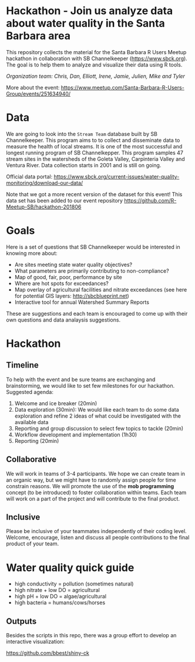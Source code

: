 Hackathon - Join us analyze data about water quality in the Santa Barbara area
========================================================

This repository collects the material for the Santa Barbara R Users Meetup hackathon in collaboration with SB Channelkeeper (https://www.sbck.org). The goal is to help them to analyze and visualize their data using R tools. 

*Organization team: Chris, Dan, Elliott, Irene, Jamie, Julien, Mike and Tyler*

More about the event: https://www.meetup.com/Santa-Barbara-R-Users-Group/events/251634940/


# Data

We are going to look into the `Stream Team` database built by SB Channelkeeper. This program aims to  to collect and disseminate data to measure the health of local streams. It is one of the most successful and longest running program of SB Channelkepper. This program samples 47 stream sites in the watersheds of the Goleta Valley, Carpinteria Valley and Ventura River. Data collection starts in 2001 and is still on going.

Official data portal: <https://www.sbck.org/current-issues/water-quality-monitoring/download-our-data/>

Note that we got a more recent version of the dataset for this event! This data set has been added to our event repository <https://github.com/R-Meetup-SB/hackathon-201806>

# Goals 

Here is a set of questions that SB Channelkeeper would be interested in knowing more about:

- Are sites meeting state water quality objectives? 
- What parameters are primarily contributing to non-compliance?
- Map of good, fair, poor, performance by site
- Where are hot spots for exceedances? 
- Map overlay of agricultural facilities and nitrate exceedances (see here for potential GIS layers: <http://sbcblueprint.net>)
- Interactive tool for annual Watershed Summary Reports 

These are suggestions and each team is encouraged to come up with their own questions and data analaysis suggestions.

# Hackathon

## Timeline

To help with the event and be sure teams are exchanging and brainstorming, we would like to set few milestones for our hackathon. Suggested agenda:

1. Welcome and ice breaker (20min)
2. Data exploration (30min): We would like each team to do some data exploration and refine 2 ideas of what could be investigated with the available data
3. Reporting and group discussion to select few topics to tackle (20min)
4. Workflow development and implementation (1h30)
5. Reporting (20min)

## Collaborative

We will work in teams of 3-4 participants. We hope we can create team in an organic way, but we might have to randomly assign people for time constrain reasons. We will promote the use of the **mob programming** concept (to be introduced) to foster collaboration within teams. Each team will work on a part of the project and will contribute to the final product.

## Inclusive

Please be inclusive of your teammates independently of their coding level. Welcome, encourage, listen and discuss all people contributions to the final product of your team.

# Water quality quick guide

- high conductivity = pollution (sometimes natural)
- high nitrate + low DO = agricultural
- high pH + low DO = algae/agricultural
- high bacteria = humans/cows/horses

## Outputs

Besides the scripts in this repo, there was a group effort to develop an interactive visualization:

https://github.com/bbest/shiny-ck


